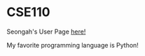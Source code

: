 # CSE110
Seongah's User Page [here!](https://kimseongah.github.io/CSE110/)

My favorite programming language is Python!